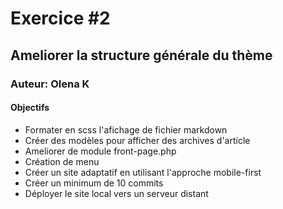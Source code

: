 # Exercice #2
## Ameliorer la structure générale  du thème  
### Auteur: Olena K
#### Objectifs
- Formater en scss l'afichage de fichier markdown
- Créer des modèles pour afficher des archives d'article
- Ameliorer de module front-page.php
- Création de menu
- Créer un site adaptatif en utilisant l'approche mobile-first
- Créer un minimum de 10 commits
- Déployer le site local vers un serveur distant